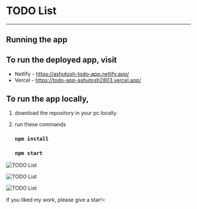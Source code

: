 # TODO List
---
## Running the app

## To run the deployed app, visit

- Netlify - https://ashutosh-todo-app.netlify.app/
- Vercel  - https://todo-app-ashutosh2803.vercel.app/

## To run the app locally, 

1.  download the repository in your pc locally.

2.  run these commands
    ### `npm install`
    ### `npm start`
    
![TODO List](https://user-images.githubusercontent.com/40117155/228459071-c2c740e1-9b1a-4b2b-9c10-eb233973dc62.png)

![TODO List](https://user-images.githubusercontent.com/40117155/228459077-40ea8b5a-95bf-4ef6-8874-5bf203ab7929.png)

![TODO List](https://user-images.githubusercontent.com/40117155/228459082-f66a6c05-e1f1-472b-b3cc-9a09b127062f.png)

If you liked my work, please give a star!⭐️
